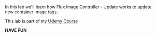 

In this lab we'll learn how Flux Image Controller - Update works to update new container image tags.

This lab is part of my [Udemy Course](https://www.udemy.com/user/siddharth-barahalikar/)

**HAVE FUN**
